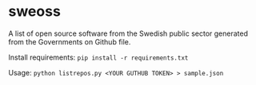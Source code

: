 # sweoss
A list of open source software from the Swedish public sector generated from the Governments on Github file.

Install requirements: `pip install -r requirements.txt`

Usage: `python listrepos.py <YOUR GUTHUB TOKEN> > sample.json`